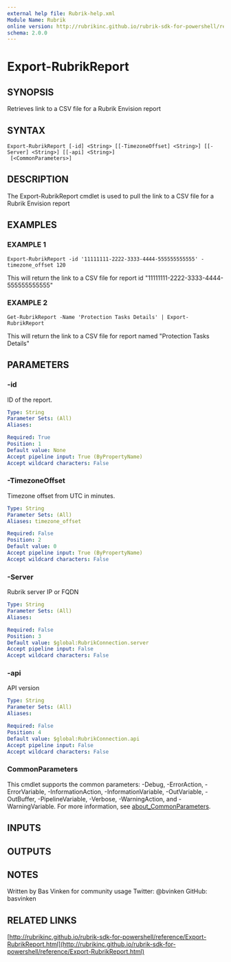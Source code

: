 ```yaml
---
external help file: Rubrik-help.xml
Module Name: Rubrik
online version: http://rubrikinc.github.io/rubrik-sdk-for-powershell/reference/Export-RubrikReport.html
schema: 2.0.0
---
```


# Export-RubrikReport

## SYNOPSIS
Retrieves link to a CSV file for a Rubrik Envision report

## SYNTAX

```
Export-RubrikReport [-id] <String> [[-TimezoneOffset] <String>] [[-Server] <String>] [[-api] <String>]
 [<CommonParameters>]
```

## DESCRIPTION
The Export-RubrikReport cmdlet is used to pull the link to a CSV file for a Rubrik Envision report

## EXAMPLES

### EXAMPLE 1
```
Export-RubrikReport -id '11111111-2222-3333-4444-555555555555' -timezone_offset 120
```

This will return the link to a CSV file for report id "11111111-2222-3333-4444-555555555555"

### EXAMPLE 2
```
Get-RubrikReport -Name 'Protection Tasks Details' | Export-RubrikReport
```

This will return the link to a CSV file for report named "Protection Tasks Details"

## PARAMETERS

### -id
ID of the report.

```yaml
Type: String
Parameter Sets: (All)
Aliases:

Required: True
Position: 1
Default value: None
Accept pipeline input: True (ByPropertyName)
Accept wildcard characters: False
```

### -TimezoneOffset
Timezone offset from UTC in minutes.

```yaml
Type: String
Parameter Sets: (All)
Aliases: timezone_offset

Required: False
Position: 2
Default value: 0
Accept pipeline input: True (ByPropertyName)
Accept wildcard characters: False
```

### -Server
Rubrik server IP or FQDN

```yaml
Type: String
Parameter Sets: (All)
Aliases:

Required: False
Position: 3
Default value: $global:RubrikConnection.server
Accept pipeline input: False
Accept wildcard characters: False
```

### -api
API version

```yaml
Type: String
Parameter Sets: (All)
Aliases:

Required: False
Position: 4
Default value: $global:RubrikConnection.api
Accept pipeline input: False
Accept wildcard characters: False
```

### CommonParameters
This cmdlet supports the common parameters: -Debug, -ErrorAction, -ErrorVariable, -InformationAction, -InformationVariable, -OutVariable, -OutBuffer, -PipelineVariable, -Verbose, -WarningAction, and -WarningVariable. For more information, see [about_CommonParameters](http://go.microsoft.com/fwlink/?LinkID=113216).

## INPUTS

## OUTPUTS

## NOTES
Written by Bas Vinken for community usage
Twitter: @bvinken
GitHub: basvinken

## RELATED LINKS

[http://rubrikinc.github.io/rubrik-sdk-for-powershell/reference/Export-RubrikReport.html](http://rubrikinc.github.io/rubrik-sdk-for-powershell/reference/Export-RubrikReport.html)

